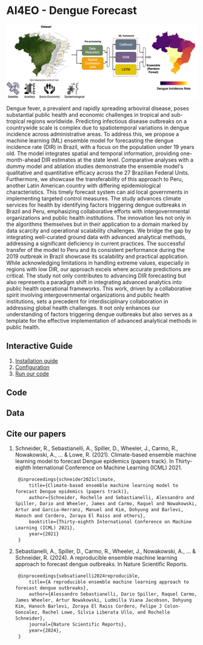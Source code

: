 # AI4EO - Dengue Forecast


![model](ens_model.png)

Dengue fever, a prevalent and rapidly spreading arboviral disease, poses substantial public health and economic challenges in tropical and sub-tropical regions worldwide. Predicting infectious disease outbreaks on a countrywide scale is complex due to spatiotemporal variations in dengue incidence across administrative areas. To address this, we propose a machine learning (ML) ensemble model for forecasting the dengue incidence rate (DIR) in Brazil, with a focus on the population under 19 years old. The model integrates spatial and temporal information, providing one-month-ahead DIR estimates at the state level. Comparative analyses with a dummy model and ablation studies demonstrate the ensemble model's qualitative and quantitative efficacy across the 27 Brazilian Federal Units. Furthermore, we showcase the transferability of this approach to Peru, another Latin American country with differing epidemiological characteristics. This timely forecast system can aid local governments in implementing targeted control measures. The study advances climate services for health by identifying factors triggering dengue outbreaks in Brazil and Peru, emphasizing collaborative efforts with intergovernmental organizations and public health institutions. The innovation lies not only in the algorithms themselves but in their application to a domain marked by data scarcity and operational scalability challenges. We bridge the gap by integrating well-curated ground data with advanced analytical methods, addressing a significant deficiency in current practices. The successful transfer of the model to Peru and its consistent performance during the 2019 outbreak in Brazil showcase its scalability and practical application. While acknowledging limitations in handling extreme values, especially in regions with low DIR, our approach excels where accurate predictions are critical. The study not only contributes to advancing DIR forecasting but also represents a paradigm shift in integrating advanced analytics into public health operational frameworks. This work, driven by a collaborative spirit involving intergovernmental organizations and public health institutions, sets a precedent for interdisciplinary collaboration in addressing global health challenges. It not only enhances our understanding of factors triggering dengue outbreaks but also serves as a template for the effective implementation of advanced analytical methods in public health.

## Interactive Guide

1. [Installation guide](guide/installation.md)
2. [Configuration](guide/config.md)
3. [Run our code](guide/code.md)


## Code



## Data



## Cite our papers

1. Schneider, R., Sebastianelli, A., Spiller, D., Wheeler, J., Carmo, R., Nowakowski, A., ... & Lowe, R. (2021). Climate-based ensemble machine learning model to forecast Dengue epidemics (papers track). In Thirty-eighth International Conference on Machine Learning (ICML) 2021.

        @inproceedings{schneider2021climate,
            title={Climate-based ensemble machine learning model to forecast Dengue epidemics (papers track)},
            author={Schneider, Rochelle and Sebastianelli, Alessandro and Spiller, Dario and Wheeler, James and Carmo, Raquel and Nowakowski, Artur and Garcia-Herranz, Manuel and Kim, Dohyung and Barlevi, Hanoch and Cordero, Zoraya El Raiss and others},
            booktitle={Thirty-eighth International Conference on Machine Learning (ICML) 2021},
            year={2021}
        }

2. Sebastianelli, A., Spiller, D.,  Carmo, R.,  Wheeler, J., Nowakowski, A., ... & Schneider, R. (2024). A reproducible ensemble machine learning approach to forecast dengue outbreaks. In Nature Scientific Reports.
        
        @inproceedings{sebsatianelli2024reproducible,
            title={A reproducible ensemble machine learning approach to forecast dengue outbreaks},
            author={Alessandro Sebastianelli, Dario Spiller, Raquel Carmo, James Wheeler, Artur Nowakowski, Ludmilla Viana Jacobson, Dohyung Kim, Hanoch Barlevi, Zoraya El Raiss Cordero, Felipe J Colon-Gonzalez, Rachel Lowe, Silvia Liberata Ullo, and Rochelle Schneider}, 
            journal={Nature Scientific Reports},
            year={2024},
        }
